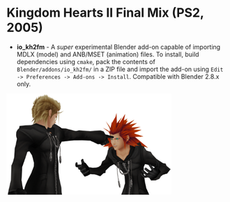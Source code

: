 # Kingdom Hearts II Final Mix (PS2, 2005)

* **io_kh2fm** - A *super* experimental Blender add-on capable of importing MDLX (model) and ANB/MSET (animation) files. To install, build dependencies using `cmake`, pack the contents of `Blender/addons/io_kh2fm/` in a ZIP file and import the add-on using `Edit -> Preferences -> Add-ons -> Install`. Compatible with Blender 2.8.x only.

<img src="img/silence_traitor_720.png" alt="Silence, traitor." width="75%">
